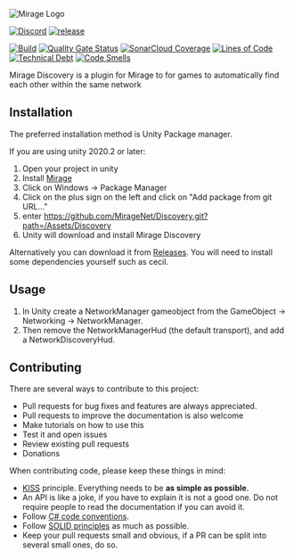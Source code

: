 ![Mirage Logo](https://imgur.com/a/V8o9it1)

[![Discord](https://img.shields.io/discord/343440455738064897.svg)]()
[![release](https://img.shields.io/github/release/MirageNet/Discovery.svg)](https://github.com/MirageNet/Discovery/releases/latest)

[![Build](https://github.com/MirageNet/Discovery/workflows/CI/badge.svg)](https://github.com/MirageNet/Discovery/actions?query=workflow%3ACI)
[![Quality Gate Status](https://sonarcloud.io/api/project_badges/measure?project=MirrorNG_Discovery&metric=alert_status)](https://sonarcloud.io/dashboard?id=MirrorNG_Discovery)
[![SonarCloud Coverage](https://sonarcloud.io/api/project_badges/measure?project=MirrorNG_Discovery&metric=coverage)](https://sonarcloud.io/component_measures?id=MirrorNG_Discovery&metric=coverage)
[![Lines of Code](https://sonarcloud.io/api/project_badges/measure?project=MirrorNG_Discovery&metric=ncloc)](https://sonarcloud.io/dashboard?id=MirrorNG_Discovery)
[![Technical Debt](https://sonarcloud.io/api/project_badges/measure?project=MirrorNG_Discovery&metric=sqale_index)](https://sonarcloud.io/dashboard?id=MirrorNG_Discovery)
[![Code Smells](https://sonarcloud.io/api/project_badges/measure?project=MirrorNG_Discovery&metric=code_smells)](https://sonarcloud.io/dashboard?id=MirrorNG_Discovery)


Mirage Discovery is a plugin for Mirage to for games to automatically find each other within the same network

## Installation
The preferred installation method is Unity Package manager.

If you are using unity 2020.2 or later: 

1) Open your project in unity
2) Install [Mirage](https://github.com/MirageNet/Mirage)
3) Click on Windows -> Package Manager
4) Click on the plus sign on the left and click on "Add package from git URL..."
5) enter https://github.com/MirageNet/Discovery.git?path=/Assets/Discovery
6) Unity will download and install Mirage Discovery

Alternatively you can download it from [Releases](https://github.com/MirageNet/Discovery/releases).  You will need to install some dependencies yourself such as cecil.

## Usage

1) In Unity create a NetworkManager gameobject from the GameObject -> Networking -> NetworkManager.
2) Then remove the NetworkManagerHud (the default transport), and add a NetworkDiscoveryHud.

## Contributing

There are several ways to contribute to this project:

* Pull requests for bug fixes and features are always appreciated.
* Pull requests to improve the documentation is also welcome
* Make tutorials on how to use this
* Test it and open issues
* Review existing pull requests
* Donations

When contributing code, please keep these things in mind:

* [KISS](https://en.wikipedia.org/wiki/KISS_principle) principle. Everything needs to be **as simple as possible**. 
* An API is like a joke,  if you have to explain it is not a good one.  Do not require people to read the documentation if you can avoid it.
* Follow [C# code conventions](https://docs.microsoft.com/en-us/dotnet/csharp/programming-guide/inside-a-program/coding-conventions).
* Follow [SOLID principles](https://en.wikipedia.org/wiki/SOLID) as much as possible. 
* Keep your pull requests small and obvious,  if a PR can be split into several small ones, do so.

